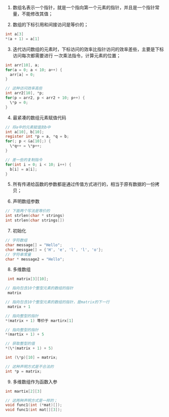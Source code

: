 1. 数组名表示一个指针，就是一个指向第一个元素的指针，并且是一个指针常量，不能修改其值；

2. 数组的下标引用和间接访问是等价的；
```c
int a[3]
*(a + 1) = a[1]
```

3. 迭代访问数组的元素时，下标访问的效率比指针访问的效率差些，主要是下标访问每次都需要进行
一次乘法指令，计算元素的位置；
```c
int arr[10], a;
for(a = 0; a < 10; a++) {
  arr[a] = 0;
}

// 这种访问效率高些
int arr2[10], *p;
for(p = arr2, p < arr2 + 10; p++) {
  \*p = 0;
}
```

4. 最紧凑的数组元素赋值代码
```c
// 将a中的元素赋值到b中
int a[10], b[10];
register int *p = a, *q = b;
for(; p < &a[10];) {
  \*q++ = \*p++;
}

// 差一些的复制指令
for(int i = 0; i < 10; i++) {
  b[i] = a[i];
}
```

5. 所有传递给函数的参数都是通过传值方式进行的，相当于原有数据的一份拷贝；

6. 声明数组参数
```c
// 下面两个写法是等价的
int strlen(char * strings)
int strlen(char strings[])
```

7. 初始化
```c
// 字符数组
char message[] = "Hello";
char messgae[] = {'H', 'e', 'l', 'l', 'o'};
// 字符串常量
char * message2 = "Hello";
```

8. 多维数组
```c
 int matrix[3][10];

// 指向包含10个整型元素的数组的指针
 matrix

// 指向包含10个整型元素的数组的指针，是matrix的下一行
 matrix + 1

// 指向整型的指针
*(matrix + 1) 等价于 martirx[1]

// 指向整型的指针
*(martix + 1) + 5

// 获取整型的值
*(\*(matrix + 1) + 5)

int (\*p)[10] = matrix;

// 这种声明方式是不合法的
int *p = matrix;
```

9. 多维数组作为函数入参
```c
int martix[2][3]

// 这两种声明方式是一样的；
void func1(int (*mat)[]);
void func1(int mat[][3]);
```

